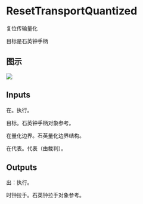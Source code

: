 # ResetTransportQuantized

复位传输量化

目标是石英钟手柄

## 图示

![]($-20221218-20320977.png)

## Inputs

在。执行。

目标。石英钟手柄对象参考。

在量化边界。石英量化边界结构。

在代表。代表（由裁判）。  

## Outputs

出：执行。

时钟拉手。石英钟拉手对象参考。
